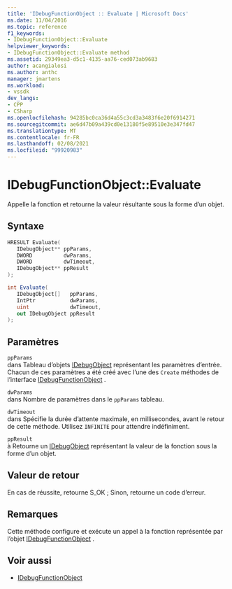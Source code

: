 ```yaml
---
title: 'IDebugFunctionObject :: Evaluate | Microsoft Docs'
ms.date: 11/04/2016
ms.topic: reference
f1_keywords:
- IDebugFunctionObject::Evaluate
helpviewer_keywords:
- IDebugFunctionObject::Evaluate method
ms.assetid: 29349ea3-d5c1-4135-aa76-ced073ab9683
author: acangialosi
ms.author: anthc
manager: jmartens
ms.workload:
- vssdk
dev_langs:
- CPP
- CSharp
ms.openlocfilehash: 94285bc0ca36d4a55c3cd3a3483f6e20f6914271
ms.sourcegitcommit: ae6d47b09a439cd0e13180f5e89510e3e347fd47
ms.translationtype: MT
ms.contentlocale: fr-FR
ms.lasthandoff: 02/08/2021
ms.locfileid: "99920983"
---
```

# <a name="idebugfunctionobjectevaluate"></a>IDebugFunctionObject::Evaluate
Appelle la fonction et retourne la valeur résultante sous la forme d’un objet.

## <a name="syntax"></a>Syntaxe

```cpp
HRESULT Evaluate( 
   IDebugObject** ppParams,
   DWORD          dwParams,
   DWORD          dwTimeout,
   IDebugObject** ppResult
);
```

```csharp
int Evaluate(
   IDebugObject[]   ppParams,
   IntPtr           dwParams,
   uint             dwTimeout,
   out IDebugObject ppResult
);
```

## <a name="parameters"></a>Paramètres
`ppParams`\
dans Tableau d’objets [IDebugObject](../../../extensibility/debugger/reference/idebugobject.md) représentant les paramètres d’entrée. Chacun de ces paramètres a été créé avec l’une des `Create` méthodes de l’interface [IDebugFunctionObject](../../../extensibility/debugger/reference/idebugfunctionobject.md) .

`dwParams`\
dans Nombre de paramètres dans le `ppParams` tableau.

`dwTimeout`\
dans Spécifie la durée d’attente maximale, en millisecondes, avant le retour de cette méthode. Utilisez `INFINITE` pour attendre indéfiniment.

`ppResult`\
à Retourne un [IDebugObject](../../../extensibility/debugger/reference/idebugobject.md) représentant la valeur de la fonction sous la forme d’un objet.

## <a name="return-value"></a>Valeur de retour
 En cas de réussite, retourne S_OK ; Sinon, retourne un code d’erreur.

## <a name="remarks"></a>Remarques
 Cette méthode configure et exécute un appel à la fonction représentée par l’objet [IDebugFunctionObject](../../../extensibility/debugger/reference/idebugfunctionobject.md) .

## <a name="see-also"></a>Voir aussi
- [IDebugFunctionObject](../../../extensibility/debugger/reference/idebugfunctionobject.md)
